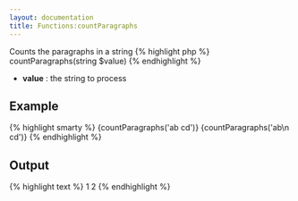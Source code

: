 ```yaml
---
layout: documentation
title: Functions:countParagraphs
---
```


Counts the paragraphs in a string
{% highlight php %}
countParagraphs(string $value)
{% endhighlight %}

* **value** : the string to process

## Example
{% highlight smarty %}
{countParagraphs('ab cd')}
{countParagraphs('ab\n cd')}
{% endhighlight %}

## Output
{% highlight text %}
1
2
{% endhighlight %}